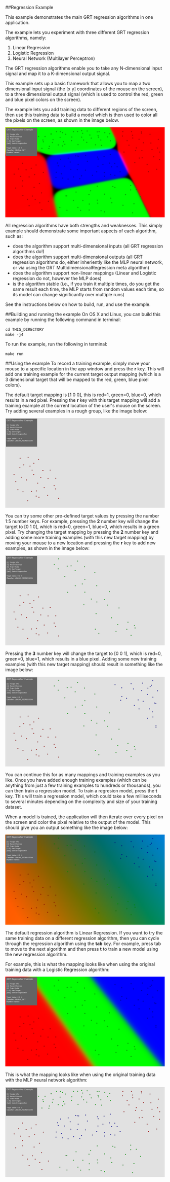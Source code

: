 ##Regression Example

This example demonstrates the main GRT regression algorithms in one application.  

The example lets you experiment with three different GRT regression algorithms, namely:

1. Linear Regression
2. Logistic Regression
3. Neural Network (Multilayer Perceptron)

The GRT regression algorithms enable you to take any N-dimensional input signal and map it to a K-dimensional output signal.

This example sets up a basic framework that allows you to map a two dimensional input signal (the [x y] coordinates of the mouse on the screen), to a three dimensional output signal (which is used to control the red, green and blue pixel colors on the screen).

The example lets you add training data to different regions of the screen, then use this training data to build a model which is then used to color all the pixels on the screen, as shown in the image below.

![alt text](images/regression_step_10.png "Regression Example")

All regression algorithms have both strengths and weaknesses.  This simply example should demonstrate some important aspects of each algorithm, such as:

* does the algorithm support multi-dimensional inputs (all GRT regression algorithms do!)
* does the algorithm support multi-dimensional outputs (all GRT regression algorithms do, either inheriently like the MLP neural network, or via using the GRT MultidimensionalRegression meta algorithm)
* does the algorithm support non-linear mappings (Linear and Logistic regression do not, however the MLP does)
* is the algorithm stable (i.e., if you train it multiple times, do you get the same result each time, the MLP starts from random values each time, so its model can change significantly over multiple runs)

See the instructions below on how to build, run, and use the example.

##Building and running the example
On OS X and Linux, you can build this example by running the following command in terminal:

````
cd THIS_DIRECTORY
make -j4
````

To run the example, run the following in terminal:

````
make run
````

##Using the example
To record a training example, simply move your mouse to a specific location in the app window and press the **r** key.  This will add one training example for the current target output mapping (which is a 3 dimensional target that will be mapped to the red, green, blue pixel colors).

The default target mapping is [1 0 0], this is red=1, green=0, blue=0, which results in a red pixel.  Pressing the **r** key with this target mapping will add a training example at the current location of the user's mouse on the screen.  Try adding several examples in a rough group, like the image below:

![alt text](images/regression_step_2.png "Add some training examples")

You can try some other pre-defined target values by pressing the number 1:5 number keys.  For example, pressing the **2** number key will change the target to [0 1 0], which is red=0, green=1, blue=0, which results in a green pixel.  Try changing the target mapping by pressing the **2** number key and adding some more training examples (with this new target mapping) by moving your mouse to a new location and pressing the **r** key to add new examples, as shown in the image below:

![alt text](images/regression_step_3.png "Add some training examples")

Pressing the **3** number key will change the target to [0 0 1], which is red=0, green=0, blue=1, which results in a blue pixel.  Adding some new training examples (with this new target mapping) should result in something like the image below:

![alt text](images/regression_step_4.png "Add some training examples")

You can continue this for as many mappings and training examples as you like.  Once you have added enough training examples (which can be anything from just a few training examples to hundreds or thousands), you can then train a regression model.  To train a regresion model, press the **t** key.  This will train a regression model, which could take a few milliseconds to several minutes depending on the complexity and size of your training dataset.

When a model is trained, the application will then iterate over every pixel on the screen and color the pixel relative to the output of the model.  This should give you an output something like the image below:

![alt text](images/regression_step_5.png "linear regression results")

The default regression algorithm is Linear Regression.  If you want to try the same training data on a different regression algorithm, then you can cycle through the regression algorithm using the **tab** key.  For example, press tab to move to the next algorithm and then press **t** to train a new model using the new regression algorithm. 

For example, this is what the mapping looks like when using the original training data with a Logistic Regression algorithm:

![alt text](images/regression_step_6.png "logistic regression results")

This is what the mapping looks like when using the original training data with the MLP neural network algorithm:

![alt text](images/regression_step_7.png "neural network results")

